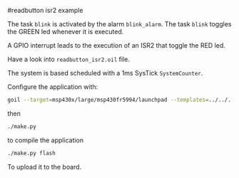 #readbutton isr2 example

The task ```blink``` is activated by the alarm ```blink_alarm```.
The task ```blink``` toggles the GREEN led whenever it is executed.

A GPIO interrupt leads to the execution of an ISR2 that toggle the RED led.

Have a look into ```readbutton_isr2.oil``` file.

The system is based scheduled with a 1ms SysTick ```SystemCounter```.
 
Configure the application with:

```sh
goil --target=msp430x/large/msp430fr5994/launchpad --templates=../../../../../../goil/templates/ readbutton_isr2.oil
```

then

```sh
./make.py
```

to compile the application

```sh
./make.py flash
```

To upload it to the board.